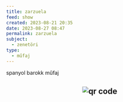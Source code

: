 ```yaml
---
title: zarzuela
feed: show
created: 2023-08-21 20:35
date: 2023-08-27 08:47
permalink: zarzuela
subject:
  - zenetöri
type:
  - műfaj
---
```


spanyol barokk műfaj



## <p style="text-align: center;"><img src="https://chart.googleapis.com/chart?cht=qr&chl=https://notes.andrasdenes.com/zarzuela&chs=180x180&choe=UTF-8&chld=L|2" alt="qr code"></p>

